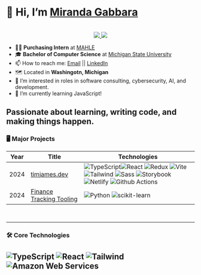 
<!---
mirandagabbara/mirandagabbara is a ✨ special ✨ repository because its `README.md` (this file) appears on your GitHub profile.
You can click the Preview link to take a look at your changes.
--->

<!--- Profile README template created by Tim-W-James --->

# 👋 Hi, I’m [Miranda Gabbara](https://github.com/mirandagabbara)
<!-- https://shields.io/ https://simpleicons.org/ https://github.com/simple-icons/simple-icons/blob/develop/slugs.md -->
<p align="center"><br/>
 <a href="https://www.linkedin.com/in/mirandagabbara/">
  <img src="https://img.shields.io/badge/linkedin-Miranda%20Gabbara-blue?style=flat-square&logo=linkedin">
 </a>
 <a href="mailto:mirandagabbara@gmail.com">
  <img src="https://img.shields.io/badge/Email-mirandagabbara%40gmail.com-red?style=flat-square&logo=gmail&logoColor=white">
 </a>
</p>

<!-- https://www.webfx.com/tools/emoji-cheat-sheet/ -->

- 👨‍💼 **Purchasing Intern** at [MAHLE](https://www.mahle.com/purchasing/ "MAHLE Purchasing Website")
- 🎓 **Bachelor of Computer Science** at [Michigan State University](https://engineering.msu.edu/about/departments/cse "MSU CSE")
- 📫 How to reach me: [Email](mailto:mirandagabbara@gmail.com "mirandagabbara@gmail.com") || [LinkedIn](https://www.linkedin.com/in/mirandagabbara/ "mirandagabbara")
- 🗺️ Located in **Washingotn, Michigan**
- 👀 I’m interested in roles in software consulting, cybersecurity, AI, and development.
- 🌱 I’m currently learning JavaScript!

Passionate about learning, writing code, and making things happen.
<br>
---

### 🖥️ Major Projects
<!-- table -->
<!-- https://github.com/simple-icons/simple-icons/blob/develop/slugs.md -->
| Year | Title                                    | Technologies                           |
|------|------------------------------------------|----------------------------------------|
| 2024 | [timjames.dev](https://github.com/Tim-W-James/timjames.dev "Project Repo") | ![TypeScript](https://img.shields.io/badge/-TypeScript-black?style=flat-square&logo=typescript)![React](https://img.shields.io/badge/-React%20JS-black?style=flat-square&logo=react) ![Redux](https://img.shields.io/badge/-React%20Redux-black?style=flat-square&logo=redux) ![Vite](https://img.shields.io/badge/-Vite-black?style=flat-square&logo=vite) ![Tailwind](https://img.shields.io/badge/-Tailwind%20CSS-black?style=flat-square&logo=tailwindcss) ![Sass](https://img.shields.io/badge/-Sass-black?style=flat-square&logo=sass) ![Storybook](https://img.shields.io/badge/-Storybook-black?style=flat-square&logo=storybook) ![Netlify](https://img.shields.io/badge/-Netlify-black?style=flat-square&logo=netlify) ![Github Actions](https://img.shields.io/badge/-GitHub%20Actions-black?style=flat-square&logo=githubactions) |
| 2024 | [Finance Tracking Tooling](https://github.com/Tim-W-James/finance-tooling "Project Repo") | ![Python](https://img.shields.io/badge/-Python-black?style=flat-square&logo=python) ![scikit-learn](https://img.shields.io/badge/-scikit%20learn-black?style=flat-square&logo=scikitlearn) |

<br>

---

### 🛠️ Core Technologies
<!-- https://github.com/simple-icons/simple-icons/blob/develop/slugs.md -->
![TypeScript](https://img.shields.io/badge/-TypeScript-black?style=flat-square&logo=typescript)
![React](https://img.shields.io/badge/-React%20JS-black?style=flat-square&logo=react)
![Tailwind](https://img.shields.io/badge/-Tailwind%20CSS-black?style=flat-square&logo=tailwindcss)
![Amazon Web Services](https://img.shields.io/badge/-Amazon%20Web%20Services-black?style=flat-square&logo=amazonaws)
---

